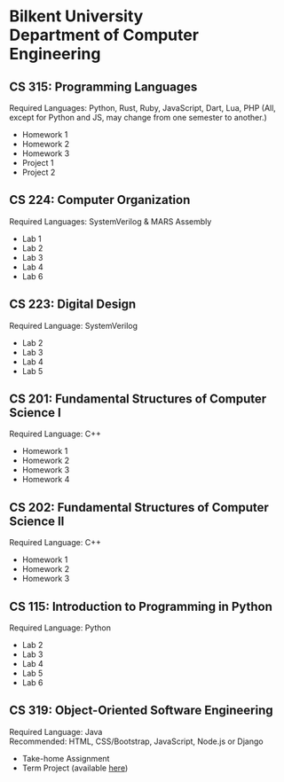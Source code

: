 # Bilkent University<br/>Department of Computer Engineering 

## CS 315: Programming Languages
Required Languages: Python, Rust, Ruby, JavaScript, Dart, Lua, PHP (All, except for Python and JS, may change from one semester to another.)

- Homework 1
- Homework 2
- Homework 3
- Project 1
- Project 2

## CS 224: Computer Organization
Required Languages: SystemVerilog & MARS Assembly

- Lab 1
- Lab 2
- Lab 3
- Lab 4
- Lab 6

## CS 223: Digital Design
Required Language: SystemVerilog

- Lab 2
- Lab 3
- Lab 4
- Lab 5

## CS 201: Fundamental Structures of Computer Science I
Required Language: C++

- Homework 1
- Homework 2
- Homework 3
- Homework 4

## CS 202: Fundamental Structures of Computer Science II
Required Language: C++

- Homework 1
- Homework 2
- Homework 3

## CS 115: Introduction to Programming in Python
Required Language: Python

- Lab 2
- Lab 3
- Lab 4
- Lab 5
- Lab 6

## CS 319: Object-Oriented Software Engineering
Required Language: Java<br/>
Recommended: HTML, CSS/Bootstrap, JavaScript, Node.js or Django

- Take-home Assignment
- Term Project (available [here](https://github.com/Tuna-Onguner/InternHub))
